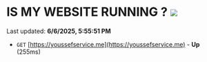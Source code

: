 # IS MY WEBSITE RUNNING ? [![](https://img.shields.io/static/v1?label=Sponsor&message=%E2%9D%A4&logo=GitHub&color=%23fe8e86)](https://github.com/sponsors/Youssef-Lehmam)

Last updated: **6/6/2025, 5:55:51 PM**

- `GET` [https://youssefservice.me](https://youssefservice.me) - **Up** (255ms)
